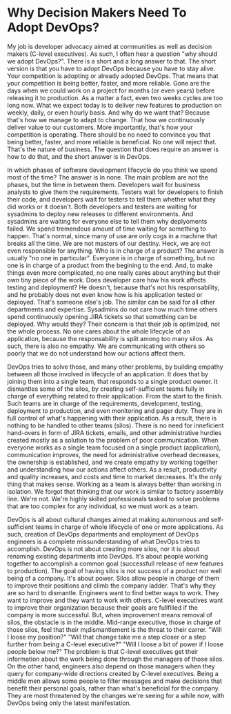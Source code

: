 # Why Decision Makers Need To Adopt DevOps?

My job is developer advocacy aimed at communities as well as decision makers (C-level executives). As such, I often hear a question "why should we adopt DevOps?". There is a short and a long answer to that. The short version is that you have to adopt DevOps because you have to stay alive. Your competition is adopting or already adopted DevOps. That means that your competition is being better, faster, and more reliable. Gone are the days when we could work on a project for months (or even years) before releasing it to production. As a matter a fact, even two weeks cycles are too long now. What we expect today is to deliver new features to production on weekly, daily, or even hourly basis. And why do we want that? Because that's how we manage to adapt to change. That how we continuously deliver value to our customers. More importantly, that's how your competition is operating. There should be no need to convince you that being better, faster, and more reliable is beneficial. No one will reject that. That's the nature of business. The question that does require an answer is how to do that, and the short answer is in DevOps.

In which phases of software development lifecycle do you think we spend most of the time? The answer is in none. The main problem are not the phases, but the time in between them. Developers wait for business analysts to give them the requirements. Testers wait for developers to finish their code, and developers wait for testers to tell them whether what they did works or it doesn't. Both developers and testers are waiting for sysadmins to deploy new releases to different environments. And sysadmins are waiting for everyone else to tell them why deplyoments failed. We spend tremendous amount of time waiting for something to happen. That's normal, since many of use are only cogs in a machine that breaks all the time. We are not masters of our destiny. Heck, we are not even responsible for anything. Who is in charge of a product? The answer is usually "no one in particular". Everyone is in charge of something, but no one is in charge of a product from the begining to the end. And, to make things even more complicated, no one really cares about anything but their own tiny piece of the work. Does developer care how his work affects testing and deployment? He doesn't, because that's not his responsability, and he probably does not even know how is his application tested or deployed. That's someone else's job. The similar can be said for all other departments and expertise. Sysadmins do not care how much time others spend continuously opening JIRA tickets so that something can be deployed. Why would they? Their concern is that their job is optimized, not the whole process. No one cares about the whole lifecycle of an application, because the responsability is split among too many silos. As such, there is also no empathy. We are communicating with others so poorly that we do not understand how our actions affect them.

DevOps tries to solve those, and many other problems, by building empathy between all those involved in lifecycle of an application. It does that by joining them into a single team, that responds to a single product owner. It dismantles some of the silos, by creating self-sufficient teams fully in charge of everything related to their application. From the start to the finish. Such teams are in charge of the requirements, development, testing, deployment to production, and even monitoring and pager duty. They are in full control of what's happening with their application. As a result, there is nothing to be handled to other teams (silos). There is no need for inneficient hand-overs in form of JIRA tickets, emails, and other administrative hurdles created mostly as a solution to the problem of poor communication. When everyone works as a single team focused on a single product (application), communication improves, the need for administrative overhead decreases, the ownership is established, and we create empathy by working together and understanding how our actions affect others. As a result, productivity and quality increases, and costs and time to market decreases. It's the only thing that makes sense. Working as a team is always better than working in isolation. We forgot that thinking that our work is similar to factory assembly line. We're not. We're highly skilled professionals tasked to solve problems that are too complex for any individual, so we must work as a team. 

DevOps is all about cultural changes aimed at making autonomous and self-sufficient teams in charge of whole lifecycle of one or more applications. As such, creation of DevOps departments and employment of DevOps engineers is a complete missunderstanding of what DevOps tries to accomplish. DevOps is not about creating more silos, nor it is about renaming existing departments into DevOps. It's about people working together to accomplish a common goal (successfull release of new features to production). The goal of having silos is not success of a product nor well being of a company. It's about power. Silos allow people in charge of them to improve their positions and climb the company ladder. That's why they are so hard to dismantle. Engineers want to find better ways to work. They want to improve and they want to work with others. C-level executives want to improve their organization because their goals are fullfilled if the company is more successful. But, when improvement means removal of silos, the obstacle is in the middle. Mid-range executive, those in charge of those silos, feel that their m¡dismantlement is the threat to their carrer. "Will I loose my position?" "Will that change take me a step closer or a step further from being a C-level executive?" "Will I loose a bit of power if I loose people below me?" The problem is that C-level executives get their information about the work being done through the managers of those silos. On the other hand, engineers also depend on those managers when they query for company-wide directions created by C-level executives. Being a middle men allows some people to filter messages and make decisions that benefit their personal goals, rather than what's beneficial for the company. They are most threatened by the changes we're seeing for a while now, with DevOps being only the latest manifestation.

